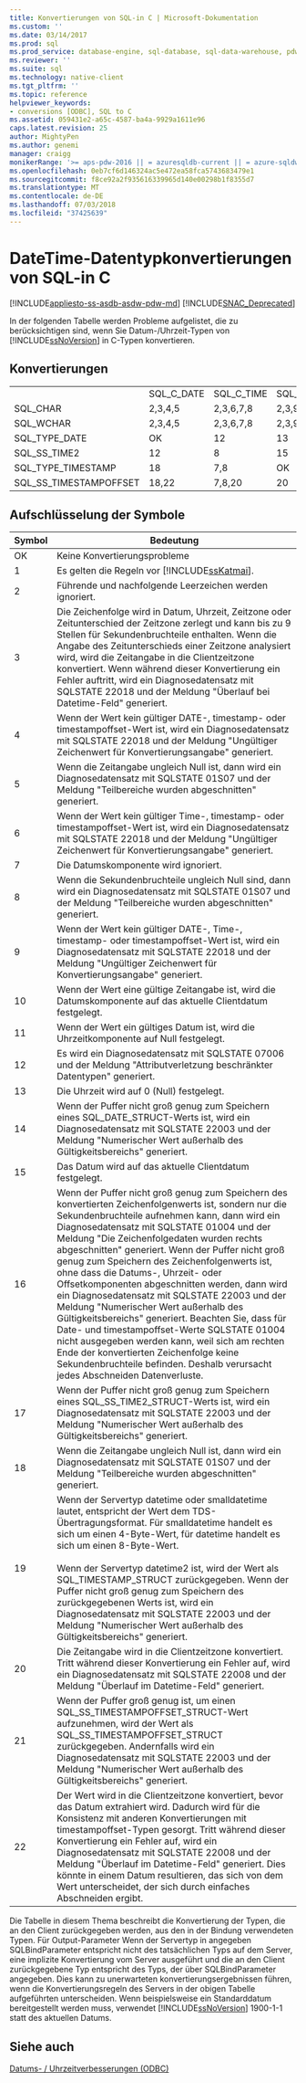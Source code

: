 ```yaml
---
title: Konvertierungen von SQL-in C | Microsoft-Dokumentation
ms.custom: ''
ms.date: 03/14/2017
ms.prod: sql
ms.prod_service: database-engine, sql-database, sql-data-warehouse, pdw
ms.reviewer: ''
ms.suite: sql
ms.technology: native-client
ms.tgt_pltfrm: ''
ms.topic: reference
helpviewer_keywords:
- conversions [ODBC], SQL to C
ms.assetid: 059431e2-a65c-4587-ba4a-9929a1611e96
caps.latest.revision: 25
author: MightyPen
ms.author: genemi
manager: craigg
monikerRange: '>= aps-pdw-2016 || = azuresqldb-current || = azure-sqldw-latest || >= sql-server-2016 || = sqlallproducts-allversions'
ms.openlocfilehash: 0eb7cf6d146324ac5e472ea58fca5743683479e1
ms.sourcegitcommit: f8ce92a2f935616339965d140e00298b1f8355d7
ms.translationtype: MT
ms.contentlocale: de-DE
ms.lasthandoff: 07/03/2018
ms.locfileid: "37425639"
---
```

# <a name="datetime-data-type-conversions-from-sql-to-c"></a>DateTime-Datentypkonvertierungen von SQL-in C
[!INCLUDE[appliesto-ss-asdb-asdw-pdw-md](../../includes/appliesto-ss-asdb-asdw-pdw-md.md)]
[!INCLUDE[SNAC_Deprecated](../../includes/snac-deprecated.md)]

  In der folgenden Tabelle werden Probleme aufgelistet, die zu berücksichtigen sind, wenn Sie Datum-/Uhrzeit-Typen von [!INCLUDE[ssNoVersion](../../includes/ssnoversion-md.md)] in C-Typen konvertieren.  
  
## <a name="conversions"></a>Konvertierungen  
  
||||||||||  
|-|-|-|-|-|-|-|-|-|  
||SQL_C_DATE|SQL_C_TIME|SQL_C_TIMESTAMP|SQL_C_SS_TIME2|SQL_C_SS_TIMESTAMPOFFSET|SQL_C_BINARY|SQL_C_CHAR|SQL_C_WCHAR|  
|SQL_CHAR|2,3,4,5|2,3,6,7,8|2,3,9,10,11|2,3,6,7|2,3,9,10,11|1|1|1|  
|SQL_WCHAR|2,3,4,5|2,3,6,7,8|2,3,9,10,11|2,3,6,7|2,3,9,10,11|1|1|1|  
|SQL_TYPE_DATE|OK|12|13|12|13,23|14|16|16|  
|SQL_SS_TIME2|12|8|15|OK|10,23|17|16|16|  
|SQL_TYPE_TIMESTAMP|18|7,8|OK|7|23|19|16|16|  
|SQL_SS_TIMESTAMPOFFSET|18,22|7,8,20|20|7,20|OK|21|16|16|  
  
## <a name="key-to-symbols"></a>Aufschlüsselung der Symbole  
  
|Symbol|Bedeutung|  
|------------|-------------|  
|OK|Keine Konvertierungsprobleme|  
|1|Es gelten die Regeln vor [!INCLUDE[ssKatmai](../../includes/sskatmai-md.md)].|  
|2|Führende und nachfolgende Leerzeichen werden ignoriert.|  
|3|Die Zeichenfolge wird in Datum, Uhrzeit, Zeitzone oder Zeitunterschied der Zeitzone zerlegt und kann bis zu 9 Stellen für Sekundenbruchteile enthalten. Wenn die Angabe des Zeitunterschieds einer Zeitzone analysiert wird, wird die Zeitangabe in die Clientzeitzone konvertiert. Wenn während dieser Konvertierung ein Fehler auftritt, wird ein Diagnosedatensatz mit SQLSTATE 22018 und der Meldung "Überlauf bei Datetime-Feld" generiert.|  
|4|Wenn der Wert kein gültiger DATE-, timestamp- oder timestampoffset-Wert ist, wird ein Diagnosedatensatz mit SQLSTATE 22018 und der Meldung "Ungültiger Zeichenwert für Konvertierungsangabe" generiert.|  
|5|Wenn die Zeitangabe ungleich Null ist, dann wird ein Diagnosedatensatz mit SQLSTATE 01S07 und der Meldung "Teilbereiche wurden abgeschnitten" generiert.|  
|6|Wenn der Wert kein gültiger Time-, timestamp- oder timestampoffset-Wert ist, wird ein Diagnosedatensatz mit SQLSTATE 22018 und der Meldung "Ungültiger Zeichenwert für Konvertierungsangabe" generiert.|  
|7|Die Datumskomponente wird ignoriert.|  
|8|Wenn die Sekundenbruchteile ungleich Null sind, dann wird ein Diagnosedatensatz mit SQLSTATE 01S07 und der Meldung "Teilbereiche wurden abgeschnitten" generiert.|  
|9|Wenn der Wert kein gültiger DATE-, Time-, timestamp- oder timestampoffset-Wert ist, wird ein Diagnosedatensatz mit SQLSTATE 22018 und der Meldung "Ungültiger Zeichenwert für Konvertierungsangabe" generiert.|  
|10|Wenn der Wert eine gültige Zeitangabe ist, wird die Datumskomponente auf das aktuelle Clientdatum festgelegt.|  
|11|Wenn der Wert ein gültiges Datum ist, wird die Uhrzeitkomponente auf Null festgelegt.|  
|12|Es wird ein Diagnosedatensatz mit SQLSTATE 07006 und der Meldung "Attributverletzung beschränkter Datentypen" generiert.|  
|13|Die Uhrzeit wird auf 0 (Null) festgelegt.|  
|14|Wenn der Puffer nicht groß genug zum Speichern eines SQL_DATE_STRUCT-Werts ist, wird ein Diagnosedatensatz mit SQLSTATE 22003 und der Meldung "Numerischer Wert außerhalb des Gültigkeitsbereichs" generiert.|  
|15|Das Datum wird auf das aktuelle Clientdatum festgelegt.|  
|16|Wenn der Puffer nicht groß genug zum Speichern des konvertierten Zeichenfolgenwerts ist, sondern nur die Sekundenbruchteile aufnehmen kann, dann wird ein Diagnosedatensatz mit SQLSTATE 01004 und der Meldung "Die Zeichenfolgedaten wurden rechts abgeschnitten" generiert. Wenn der Puffer nicht groß genug zum Speichern des Zeichenfolgenwerts ist, ohne dass die Datums-, Uhrzeit- oder Offsetkomponenten abgeschnitten werden, dann wird ein Diagnosedatensatz mit SQLSTATE 22003 und der Meldung "Numerischer Wert außerhalb des Gültigkeitsbereichs" generiert. Beachten Sie, dass für Date- und timestampoffset-Werte SQLSTATE 01004 nicht ausgegeben werden kann, weil sich am rechten Ende der konvertierten Zeichenfolge keine Sekundenbruchteile befinden. Deshalb verursacht jedes Abschneiden Datenverluste.|  
|17|Wenn der Puffer nicht groß genug zum Speichern eines SQL_SS_TIME2_STRUCT-Werts ist, wird ein Diagnosedatensatz mit SQLSTATE 22003 und der Meldung "Numerischer Wert außerhalb des Gültigkeitsbereichs" generiert.|  
|18|Wenn die Zeitangabe ungleich Null ist, dann wird ein Diagnosedatensatz mit SQLSTATE 01S07 und der Meldung "Teilbereiche wurden abgeschnitten" generiert.|  
|19|Wenn der Servertyp datetime oder smalldatetime lautet, entspricht der Wert dem TDS-Übertragungsformat. Für smalldatetime handelt es sich um einen 4-Byte-Wert, für datetime handelt es sich um einen 8-Byte-Wert.<br /><br /> Wenn der Servertyp datetime2 ist, wird der Wert als SQL_TIMESTAMP_STRUCT zurückgegeben. Wenn der Puffer nicht groß genug zum Speichern des zurückgegebenen Werts ist, wird ein Diagnosedatensatz mit SQLSTATE 22003 und der Meldung "Numerischer Wert außerhalb des Gültigkeitsbereichs" generiert.|  
|20|Die Zeitangabe wird in die Clientzeitzone konvertiert. Tritt während dieser Konvertierung ein Fehler auf, wird ein Diagnosedatensatz mit SQLSTATE 22008 und der Meldung "Überlauf im Datetime-Feld" generiert.|  
|21|Wenn der Puffer groß genug ist, um einen SQL_SS_TIMESTAMPOFFSET_STRUCT-Wert aufzunehmen, wird der Wert als SQL_SS_TIMESTAMPOFFSET_STRUCT zurückgegeben. Andernfalls wird ein Diagnosedatensatz mit SQLSTATE 22003 und der Meldung "Numerischer Wert außerhalb des Gültigkeitsbereichs" generiert.|  
|22|Der Wert wird in die Clientzeitzone konvertiert, bevor das Datum extrahiert wird. Dadurch wird für die Konsistenz mit anderen Konvertierungen mit timestampoffset-Typen gesorgt. Tritt während dieser Konvertierung ein Fehler auf, wird ein Diagnosedatensatz mit SQLSTATE 22008 und der Meldung "Überlauf im Datetime-Feld" generiert. Dies könnte in einem Datum resultieren, das sich von dem Wert unterscheidet, der sich durch einfaches Abschneiden ergibt.|  
  
 Die Tabelle in diesem Thema beschreibt die Konvertierung der Typen, die an den Client zurückgegeben werden, aus den in der Bindung verwendeten Typen. Für Output-Parameter Wenn der Servertyp in angegeben SQLBindParameter entspricht nicht des tatsächlichen Typs auf dem Server, eine implizite Konvertierung vom Server ausgeführt und die an den Client zurückgegebene Typ entspricht des Typs, der über SQLBindParameter angegeben. Dies kann zu unerwarteten konvertierungsergebnissen führen, wenn die Konvertierungsregeln des Servers in der obigen Tabelle aufgeführten unterscheiden. Wenn beispielsweise ein Standarddatum bereitgestellt werden muss, verwendet [!INCLUDE[ssNoVersion](../../includes/ssnoversion-md.md)] 1900-1-1 statt des aktuellen Datums.  
  
## <a name="see-also"></a>Siehe auch  
 [Datums- / Uhrzeitverbesserungen &#40;ODBC&#41;](../../relational-databases/native-client-odbc-date-time/date-and-time-improvements-odbc.md)  
  
  
